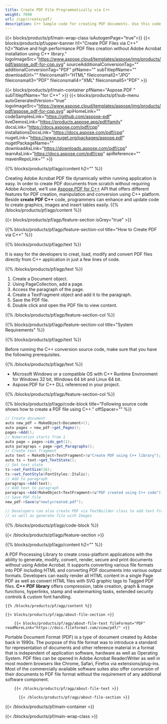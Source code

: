 ```yaml
---
title: Create PDF File Programmatically via C++
weight: 7690
url: /cpp/create/pdf/
description: C++ Sample code for creating PDF documents. Use this code to generate PDF files within C++ applications.
---
```


{{< blocks/products/pf/main-wrap-class isAutogenPage="true">}}
{{< blocks/products/pf/upper-banner h1="Create PDF Files via C++" h2="Native and high performance PDF files creation without Adobe Acrobat installation using C++ library." logoImageSrc="https://www.aspose.cloud/templates/aspose/img/products/pdf/aspose_pdf-for-cpp.svg" sourceAdditionalConversionTag="" additionalConversionTag="PDF" pfName="" subTitlepfName="" downloadUrl="" fileiconsmall1="HTML" fileiconsmall2="JPG" fileiconsmall3="PDF" fileiconsmall4="XML" fileiconsmall5="PDF" >}}

{{< blocks/products/pf/main-container pfName="Aspose.PDF " subTitlepfName="for C++" >}}
{{< blocks/products/pf/sub-menu autoGeneratedVersion="true" logoImageSrc="https://www.aspose.cloud/templates/aspose/img/products/pdf/aspose_pdf-for-cpp.svg" apiHomeLink="" codeSamplesLink="https://github.com/aspose-pdf" liveDemosLink="https://products.aspose.app/pdf/family" docsLink="https://docs.aspose.com/pdf/cpp" installationsDocsLink="https://docs.aspose.com/pdf/cpp" nugetLink="https://www.nuget.org/packages/aspose.pdf" nugetPackageName="" downloadAsLink="https://downloads.aspose.com/pdf/cpp" learnAsLink="https://docs.aspose.com/pdf/cpp" apiReference="" mavenRepoLink="" >}}

{{% blocks/products/pf/agp/content h2="" %}}

 Creating Adobe Acrobat PDF file dynamically within running application is easy. In order to create PDF documents from scratch without requiring Adobe Acrobat, we’ll use
 [Aspose.PDF for C++](https://products.aspose.com/pdf/cpp)
 API that offers different features for PDF creation, manipulation and conversion using C++ platform. Beside **create PDF C++** code, programmers can enhance and update code to create graphics, images and insert tables easily.
{{% /blocks/products/pf/agp/content %}}

{{< blocks/products/pf/agp/feature-section isGrey="true" >}}

{{% blocks/products/pf/agp/feature-section-col title="How to Create PDF via C++" %}}

{{% blocks/products/pf/agp/text %}}

 It is easy for the developers to creat, load, modify and convert PDF files directly from C++ application in just a few lines of code.

{{% /blocks/products/pf/agp/text %}}

1. Create a Document object.
1. Using PageCollection, add a page.
1. Access the paragraph of the page.
1. Create a TextFragment object and add it to the paragraph.
1. Save the PDF file.
1. Double click and open the PDF file to view content.

{{% /blocks/products/pf/agp/feature-section-col %}}

{{% blocks/products/pf/agp/feature-section-col title="System Requirements" %}}

{{% blocks/products/pf/agp/text %}}

 Before running the C++ conversion source code, make sure that you have the following prerequisites.

{{% /blocks/products/pf/agp/text %}}

- Microsoft Windows or a compatible OS with C++ Runtime Environment for Windows 32 bit, Windows 64 bit and Linux 64 bit.
- Aspose.PDF for C++ DLL referenced in your project.

{{% /blocks/products/pf/agp/feature-section-col %}}

{{% blocks/products/pf/agp/code-block title="Following source code shows how to create a PDF file using C++." offSpacer="" %}}

```cs
// Create document
auto new_pdf = MakeObject<Document>();
auto pages = new_pdf->get_Pages();
pages->Add();
// Numeration starts from 1
auto page = pages->idx_get(1);
auto paragraps = page->get_Paragraphs();
// Create text fragment
auto text = MakeObject<TextFragment>(u"Create PDF using C++ library");
auto ts = text->get_TextState();
// Set text state
ts->set_FontSize(16);
ts->set_FontStyle(FontStyles::Italic);
// Add to paragraph
paragraps->Add(text);
// Add text to paragraph
paragraps->Add(MakeObject<TextFragment>(u"PDF created using C++ code"));
// Save PDF file
new_pdf->Save(u"newlycreated.pdf");

// Developers can also create PDF via TextBuilder class to add text fragments and paragraphs
// as well as generate file with Images

```

{{% /blocks/products/pf/agp/code-block %}}

{{< /blocks/products/pf/agp/feature-section >}}

<!-- aboutfile Starts -->


{{% blocks/products/pf/agp/content h2="" %}}

 A PDF Processing Library to create cross-platform applications with the ability to generate, modify, convert, render, secure and print documents without using Adobe Acrobat. It supports converting various file formats into PDF including HTML and converting PDF documents into various output formats. Developers can easily render all HTML content in a single Page PDF as well as convert HTML files with SVG graphic tags to Tagged PDF files. **C++ PDF library** offers compression, table creation, graph & image functions, hyperlinks, stamp and watermarking tasks, extended security controls & custom font handling.



    {{% /blocks/products/pf/agp/content %}}

    {{< blocks/products/pf/agp/about-file-section >}}

        {{< blocks/products/pf/agp/about-file-text fileFormat="PDF" readMoreLink="https://docs.fileformat.com/view/pdf/" >}}
Portable Document Format (PDF) is a type of document created by Adobe back in 1990s. The purpose of this file format was to introduce a standard for representation of documents and other reference material in a format that is independent of application software, hardware as well as Operating System. PDF files can be opened in Adobe Acrobat Reader/Writer as well in most modern browsers like Chrome, Safari, Firefox via extensions/plug-ins. Most of the commercially available software suites also offer conversion of their documents to PDF file format without the requirement of any additional software component.

        {{< /blocks/products/pf/agp/about-file-text >}}

          {{< /blocks/products/pf/agp/about-file-section >}}

<!-- aboutfile Ends -->

{{< /blocks/products/pf/main-container >}}

{{< /blocks/products/pf/main-wrap-class >}}